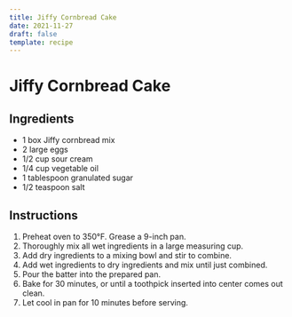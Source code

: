 ```yaml
---
title: Jiffy Cornbread Cake
date: 2021-11-27
draft: false
template: recipe
---
```


# Jiffy Cornbread Cake

## Ingredients

* 1 box Jiffy cornbread mix
* 2 large eggs
* 1/2 cup sour cream
* 1/4 cup vegetable oil
* 1 tablespoon granulated sugar
* 1/2 teaspoon salt

## Instructions

1. Preheat oven to 350°F. Grease a 9-inch pan.
2. Thoroughly mix all wet ingredients in a large measuring cup.
3. Add dry ingredients to a mixing bowl and stir to combine.
4. Add wet ingredients to dry ingredients and mix until just combined.
5. Pour the batter into the prepared pan.
6. Bake for 30 minutes, or until a toothpick inserted into center comes out clean.
7. Let cool in pan for 10 minutes before serving.
